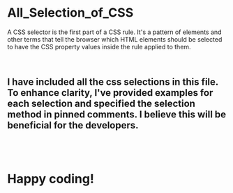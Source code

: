 # All_Selection_of_CSS
<p>A CSS selector is the first part of a CSS rule. It's a pattern of elements and other terms that tell the browser which HTML elements should be selected to have the CSS property values inside the rule applied to them.</p> 
<br>
<h2>I have included all the css selections in this file. To enhance clarity, I've provided examples for each selection and specified the selection method in pinned comments. I believe this will be beneficial for the developers.<h2/>
<br>
<h1>Happy coding!</h1>
